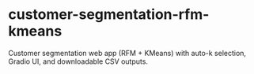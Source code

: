 # customer-segmentation-rfm-kmeans
Customer segmentation web app (RFM + KMeans) with auto-k selection, Gradio UI, and downloadable CSV outputs.
